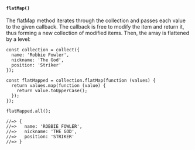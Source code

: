 #### ``flatMap()``
The flatMap method iterates through the collection and passes each value to the given callback. The callback is free to modify the item and return it, thus forming a new collection of modified items. Then, the array is flattened by a level:
	
	const collection = collect({
	  name: 'Robbie Fowler',
	  nickname: 'The God',
	  position: 'Striker'
	});
	
	const flatMapped = collection.flatMap(function (values) {
	  return values.map(function (value) {
	    return value.toUpperCase();
	  });
	});
	
	flatMapped.all();
	
	//=> {
	//=>   name: 'ROBBIE FOWLER',
	//=>   nickname: 'THE GOD',
	//=>   position: 'STRIKER'
	//=> }
	
